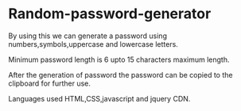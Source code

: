 # Random-password-generator

By using this we can generate a password using numbers,symbols,uppercase and lowercase letters.

Minimum password length is 6 upto 15 characters maximum length.

After the generation of password the password can be copied to the clipboard for further use.

Languages used HTML,CSS,javascript and jquery CDN.
